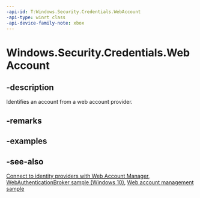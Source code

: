 ```yaml
---
-api-id: T:Windows.Security.Credentials.WebAccount
-api-type: winrt class
-api-device-family-note: xbox
---
```


<!-- Class syntax.
public class WebAccount : Windows.Security.Credentials.IWebAccount, Windows.Security.Credentials.IWebAccount2
-->

# Windows.Security.Credentials.WebAccount

## -description

Identifies an account from a web account provider.

## -remarks

## -examples

## -see-also

[Connect to identity providers with Web Account Manager](https://docs.microsoft.com/windows/uwp/security/web-account-manager),  
[WebAuthenticationBroker sample (Windows 10)](https://github.com/Microsoft/Windows-universal-samples/tree/master/Samples/WebAuthenticationBroker), [Web account management sample](https://go.microsoft.com/fwlink/p/?LinkId=620621)
